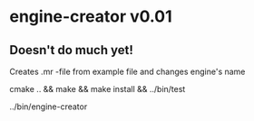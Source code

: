 # engine-creator v0.01

## Doesn't do much yet!

Creates .mr -file from example file and changes engine's name 

cmake .. && make && make install && ../bin/test

../bin/engine-creator